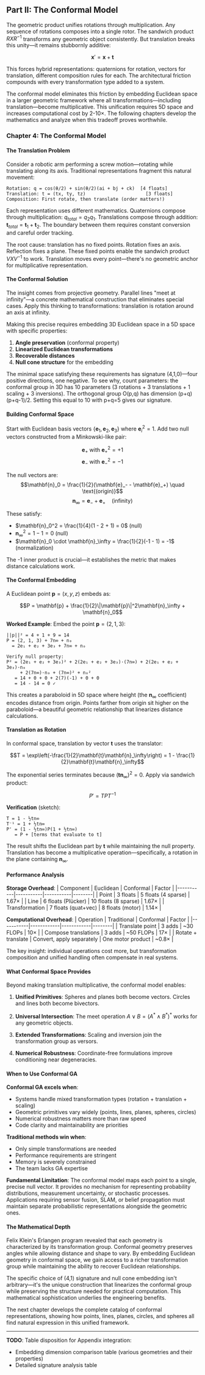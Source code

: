 ## Part II: The Conformal Model

The geometric product unifies rotations through multiplication. Any sequence of rotations composes into a single rotor. The sandwich product $RXR^{-1}$ transforms any geometric object consistently. But translation breaks this unity—it remains stubbornly additive:

$$\mathbf{x}' = \mathbf{x} + \mathbf{t}$$

This forces hybrid representations: quaternions for rotation, vectors for translation, different composition rules for each. The architectural friction compounds with every transformation type added to a system.

The conformal model eliminates this friction by embedding Euclidean space in a larger geometric framework where all transformations—including translation—become multiplicative. This unification requires 5D space and increases computational cost by 2-10×. The following chapters develop the mathematics and analyze when this tradeoff proves worthwhile.

### Chapter 4: The Conformal Model

#### The Translation Problem

Consider a robotic arm performing a screw motion—rotating while translating along its axis. Traditional representations fragment this natural movement:

```
Rotation: q = cos(θ/2) + sin(θ/2)(ai + bj + ck)  [4 floats]
Translation: t = (tx, ty, tz)                      [3 floats]
Composition: First rotate, then translate (order matters!)
```

Each representation uses different mathematics. Quaternions compose through multiplication: $q_{total} = q_2 q_1$. Translations compose through addition: $\mathbf{t}_{total} = \mathbf{t}_1 + \mathbf{t}_2$. The boundary between them requires constant conversion and careful order tracking.

The root cause: translation has no fixed points. Rotation fixes an axis. Reflection fixes a plane. These fixed points enable the sandwich product $VXV^{-1}$ to work. Translation moves every point—there's no geometric anchor for multiplicative representation.

#### The Conformal Solution

The insight comes from projective geometry. Parallel lines "meet at infinity"—a concrete mathematical construction that eliminates special cases. Apply this thinking to transformations: translation is rotation around an axis at infinity.

Making this precise requires embedding 3D Euclidean space in a 5D space with specific properties:

1. **Angle preservation** (conformal property)
2. **Linearized Euclidean transformations**
3. **Recoverable distances**
4. **Null cone structure** for the embedding

The minimal space satisfying these requirements has signature (4,1,0)—four positive directions, one negative. To see why, count parameters: the conformal group in 3D has 10 parameters (3 rotations + 3 translations + 1 scaling + 3 inversions). The orthogonal group O(p,q) has dimension (p+q)(p+q-1)/2. Setting this equal to 10 with p+q=5 gives our signature.

#### Building Conformal Space

Start with Euclidean basis vectors $\{\mathbf{e}_1, \mathbf{e}_2, \mathbf{e}_3\}$ where $\mathbf{e}_i^2 = 1$. Add two null vectors constructed from a Minkowski-like pair:

$$\mathbf{e}_+ \text{ with } \mathbf{e}_+^2 = +1$$
$$\mathbf{e}_- \text{ with } \mathbf{e}_-^2 = -1$$

The null vectors are:
$$\mathbf{n}_0 = \frac{1}{2}(\mathbf{e}_- - \mathbf{e}_+) \quad \text{(origin)}$$
$$\mathbf{n}_\infty = \mathbf{e}_- + \mathbf{e}_+ \quad \text{(infinity)}$$

These satisfy:
- $\mathbf{n}_0^2 = \frac{1}{4}(1 - 2 + 1) = 0$ (null)
- $\mathbf{n}_\infty^2 = 1 - 1 = 0$ (null)
- $\mathbf{n}_0 \cdot \mathbf{n}_\infty = \frac{1}{2}(-1 - 1) = -1$ (normalization)

The -1 inner product is crucial—it establishes the metric that makes distance calculations work.

#### The Conformal Embedding

A Euclidean point $\mathbf{p} = (x, y, z)$ embeds as:

$$P = \mathbf{p} + \frac{1}{2}\|\mathbf{p}\|^2\mathbf{n}_\infty + \mathbf{n}_0$$

**Worked Example**: Embed the point $\mathbf{p} = (2, 1, 3)$:
```
||p||² = 4 + 1 + 9 = 14
P = (2, 1, 3) + 7n∞ + n₀
  = 2e₁ + e₂ + 3e₃ + 7n∞ + n₀

Verify null property:
P² = (2e₁ + e₂ + 3e₃)² + 2(2e₁ + e₂ + 3e₃)·(7n∞) + 2(2e₁ + e₂ + 3e₃)·n₀
     + 2(7n∞)·n₀ + (7n∞)² + n₀²
   = 14 + 0 + 0 + 2(7)(-1) + 0 + 0
   = 14 - 14 = 0 ✓
```

This creates a paraboloid in 5D space where height (the $\mathbf{n}_\infty$ coefficient) encodes distance from origin. Points farther from origin sit higher on the paraboloid—a beautiful geometric relationship that linearizes distance calculations.

#### Translation as Rotation

In conformal space, translation by vector $\mathbf{t}$ uses the translator:

$$T = \exp\left(-\frac{1}{2}\mathbf{t}\mathbf{n}_\infty\right) = 1 - \frac{1}{2}\mathbf{t}\mathbf{n}_\infty$$

The exponential series terminates because $(\mathbf{t}\mathbf{n}_\infty)^2 = 0$. Apply via sandwich product:

$$P' = TPT^{-1}$$

**Verification** (sketch):
```
T = 1 - ½tn∞
T⁻¹ = 1 + ½tn∞
P' = (1 - ½tn∞)P(1 + ½tn∞)
   = P + [terms that evaluate to t]
```

The result shifts the Euclidean part by $\mathbf{t}$ while maintaining the null property. Translation has become a multiplicative operation—specifically, a rotation in the plane containing $\mathbf{n}_\infty$.

#### Performance Analysis

**Storage Overhead**:
| Component | Euclidean | Conformal | Factor |
|-----------|-----------|-----------|--------|
| Point | 3 floats | 5 floats (4 sparse) | 1.67× |
| Line | 6 floats (Plücker) | 10 floats (8 sparse) | 1.67× |
| Transformation | 7 floats (quat+vec) | 8 floats (motor) | 1.14× |

**Computational Overhead**:
| Operation | Traditional | Conformal | Factor |
|-----------|------------|------------|--------|
| Translate point | 3 adds | ~30 FLOPs | 10× |
| Compose translations | 3 adds | ~50 FLOPs | 17× |
| Rotate + translate | Convert, apply separately | One motor product | ~0.8× |

The key insight: individual operations cost more, but transformation composition and unified handling often compensate in real systems.

#### What Conformal Space Provides

Beyond making translation multiplicative, the conformal model enables:

1. **Unified Primitives**: Spheres and planes both become vectors. Circles and lines both become bivectors.

2. **Universal Intersection**: The meet operation $A \vee B = (A^* \wedge B^*)^*$ works for any geometric objects.

3. **Extended Transformations**: Scaling and inversion join the transformation group as versors.

4. **Numerical Robustness**: Coordinate-free formulations improve conditioning near degeneracies.

#### When to Use Conformal GA

**Conformal GA excels when**:
- Systems handle mixed transformation types (rotation + translation + scaling)
- Geometric primitives vary widely (points, lines, planes, spheres, circles)
- Numerical robustness matters more than raw speed
- Code clarity and maintainability are priorities

**Traditional methods win when**:
- Only simple transformations are needed
- Performance requirements are stringent
- Memory is severely constrained
- The team lacks GA expertise

**Fundamental Limitation**: The conformal model maps each point to a single, precise null vector. It provides no mechanism for representing probability distributions, measurement uncertainty, or stochastic processes. Applications requiring sensor fusion, SLAM, or belief propagation must maintain separate probabilistic representations alongside the geometric ones.

#### The Mathematical Depth

Felix Klein's Erlangen program revealed that each geometry is characterized by its transformation group. Conformal geometry preserves angles while allowing distance and shape to vary. By embedding Euclidean geometry in conformal space, we gain access to a richer transformation group while maintaining the ability to recover Euclidean relationships.

The specific choice of (4,1) signature and null cone embedding isn't arbitrary—it's the unique construction that linearizes the conformal group while preserving the structure needed for practical computation. This mathematical sophistication underlies the engineering benefits.

The next chapter develops the complete catalog of conformal representations, showing how points, lines, planes, circles, and spheres all find natural expression in this unified framework.

---

**TODO**: Table disposition for Appendix integration:
- Embedding dimension comparison table (various geometries and their properties)
- Detailed signature analysis table
